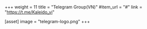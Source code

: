 +++
weight = 11
title = "Telegram Group(VN)"
#item_url = "#"
link = "https://t.me/Kaleido_vi"

[asset]
  image = "telegram-logo.png"
+++


